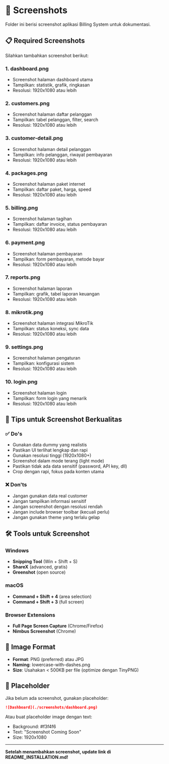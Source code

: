 # 📸 Screenshots

Folder ini berisi screenshot aplikasi Billing System untuk dokumentasi.

## 📋 Required Screenshots

Silahkan tambahkan screenshot berikut:

### 1. **dashboard.png**
- Screenshot halaman dashboard utama
- Tampilkan: statistik, grafik, ringkasan
- Resolusi: 1920x1080 atau lebih

### 2. **customers.png**
- Screenshot halaman daftar pelanggan
- Tampilkan: tabel pelanggan, filter, search
- Resolusi: 1920x1080 atau lebih

### 3. **customer-detail.png**
- Screenshot halaman detail pelanggan
- Tampilkan: info pelanggan, riwayat pembayaran
- Resolusi: 1920x1080 atau lebih

### 4. **packages.png**
- Screenshot halaman paket internet
- Tampilkan: daftar paket, harga, speed
- Resolusi: 1920x1080 atau lebih

### 5. **billing.png**
- Screenshot halaman tagihan
- Tampilkan: daftar invoice, status pembayaran
- Resolusi: 1920x1080 atau lebih

### 6. **payment.png**
- Screenshot halaman pembayaran
- Tampilkan: form pembayaran, metode bayar
- Resolusi: 1920x1080 atau lebih

### 7. **reports.png**
- Screenshot halaman laporan
- Tampilkan: grafik, tabel laporan keuangan
- Resolusi: 1920x1080 atau lebih

### 8. **mikrotik.png**
- Screenshot halaman integrasi MikroTik
- Tampilkan: status koneksi, sync data
- Resolusi: 1920x1080 atau lebih

### 9. **settings.png**
- Screenshot halaman pengaturan
- Tampilkan: konfigurasi sistem
- Resolusi: 1920x1080 atau lebih

### 10. **login.png**
- Screenshot halaman login
- Tampilkan: form login yang menarik
- Resolusi: 1920x1080 atau lebih

## 📝 Tips untuk Screenshot Berkualitas

### ✅ Do's
- Gunakan data dummy yang realistis
- Pastikan UI terlihat lengkap dan rapi
- Gunakan resolusi tinggi (1920x1080+)
- Screenshot dalam mode terang (light mode)
- Pastikan tidak ada data sensitif (password, API key, dll)
- Crop dengan rapi, fokus pada konten utama

### ❌ Don'ts
- Jangan gunakan data real customer
- Jangan tampilkan informasi sensitif
- Jangan screenshot dengan resolusi rendah
- Jangan include browser toolbar (kecuali perlu)
- Jangan gunakan theme yang terlalu gelap

## 🛠️ Tools untuk Screenshot

### Windows
- **Snipping Tool** (Win + Shift + S)
- **ShareX** (advanced, gratis)
- **Greenshot** (open source)

### macOS
- **Command + Shift + 4** (area selection)
- **Command + Shift + 3** (full screen)

### Browser Extensions
- **Full Page Screen Capture** (Chrome/Firefox)
- **Nimbus Screenshot** (Chrome)

## 📐 Image Format

- **Format**: PNG (preferred) atau JPG
- **Naming**: lowercase-with-dashes.png
- **Size**: Usahakan < 500KB per file (optimize dengan TinyPNG)

## 🎨 Placeholder

Jika belum ada screenshot, gunakan placeholder:

```markdown
![Dashboard](./screenshots/dashboard.png)
```

Atau buat placeholder image dengan text:
- Background: #f3f4f6
- Text: "Screenshot Coming Soon"
- Size: 1920x1080

---

**Setelah menambahkan screenshot, update link di README_INSTALLATION.md!**

